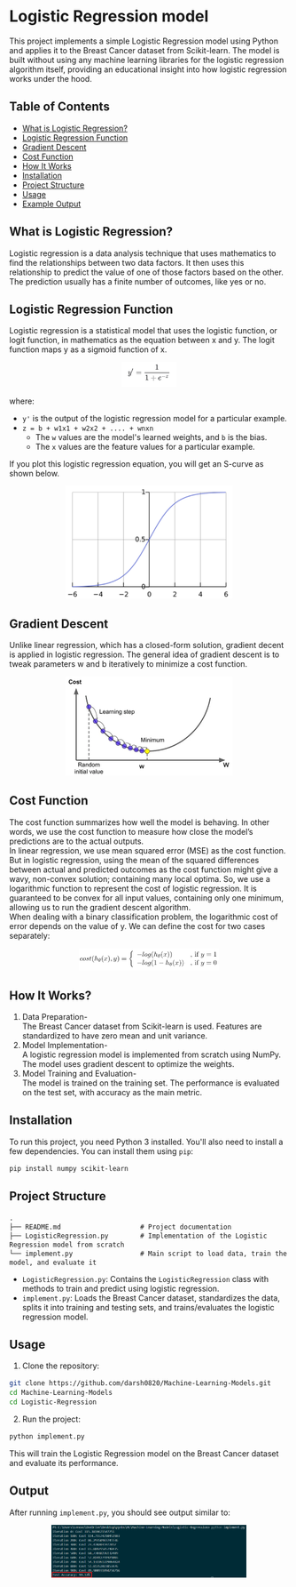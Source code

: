 # **Logistic Regression model**
This project implements a simple Logistic Regression model using Python and applies it to the Breast Cancer dataset from Scikit-learn. The model is built without using any machine learning libraries for the logistic regression algorithm itself, providing an educational insight into how logistic regression works under the hood.

## **Table of Contents**
- [What is Logistic Regression?](#what-is-logistic-regression)
- [Logistic Regression Function](#logistic-regression-function)
- [Gradient Descent](#gradient-descent)
- [Cost Function](#cost-function)
- [How It Works](#how-it-works)
- [Installation](#installation)
- [Project Structure](#project-structure)
- [Usage](#usage)
- [Example Output](#example-output)

## **What is Logistic Regression?**
Logistic regression is a data analysis technique that uses mathematics to find the relationships between two data factors. It then uses this relationship to predict the value of one of those factors based on the other. The prediction usually has a finite number of outcomes, like yes or no.

## **Logistic Regression Function**
Logistic regression is a statistical model that uses the logistic function, or logit function, in mathematics as the equation between x and y. The logit function maps y as a sigmoid function of x.
<div align="center">
	<img width = "20%" src="log-reg/log-reg-fnc.png">
</div>
<!-- ![log-reg-fnc](log-reg/log-reg-fnc.png) -->

where:
- `y'` is the output of the logistic regression model for a particular example.
- `z = b + w1x1 + w2x2 + .... + wnxn`
    - The `w` values are the model's learned weights, and `b` is the bias.
    - The `x` values are the feature values for a particular example.

If you plot this logistic regression equation, you will get an S-curve as shown below.
<div align="center">
	<img width = "60%" src="log-reg/log-reg-graph.png">
</div>
<!-- ![log-reg-graph](log-reg/log-reg-graph.png) -->

## **Gradient Descent**
Unlike linear regression, which has a closed-form solution, gradient decent is applied in logistic regression. The general idea of gradient descent is to tweak parameters w and b iteratively to minimize a cost function.
<div align="center">
	<img width = "60%" src="log-reg/grad_desc.png">
</div>
<!-- ![log-reg-graph](log-reg/grad_desc.png) -->

## **Cost Function**
The cost function summarizes how well the model is behaving. In other words, we use the cost function to measure how close the model’s predictions are to the actual outputs.<br>
In linear regression, we use mean squared error (MSE) as the cost function. But in logistic regression, using the mean of the squared differences between actual and predicted outcomes as the cost function might give a wavy, non-convex solution; containing many local optima.
So, we use a logarithmic function to represent the cost of logistic regression. It is guaranteed to be convex for all input values, containing only one minimum, allowing us to run the gradient descent algorithm.<br>
When dealing with a binary classification problem, the logarithmic cost of error depends on the value of y. We can define the cost for two cases separately:
<div align="center">
	<img width = "50%" src="log-reg/cost-fnc.png">
</div>
<!-- ![Cost function](log-reg/cost-fnc.png) -->

## **How It Works?**
1. Data Preparation-  
The Breast Cancer dataset from Scikit-learn is used. Features are standardized to have zero mean and unit variance.
2. Model Implementation-  
A logistic regression model is implemented from scratch using NumPy.
The model uses gradient descent to optimize the weights.
3. Model Training and Evaluation-  
The model is trained on the training set.
The performance is evaluated on the test set, with accuracy as the main metric.

## **Installation**
To run this project, you need Python 3 installed. You'll also need to install a few dependencies. You can install them using `pip`:

```bash
pip install numpy scikit-learn
```

## **Project Structure**
```
.
├── README.md                    # Project documentation
├── LogisticRegression.py        # Implementation of the Logistic Regression model from scratch
└── implement.py                 # Main script to load data, train the model, and evaluate it
```
- `LogisticRegression.py`: Contains the `LogisticRegression` class with methods to train and predict using logistic regression.
- `implement.py`: Loads the Breast Cancer dataset, standardizes the data, splits it into training and testing sets, and trains/evaluates the logistic regression model.

## **Usage**
1. Clone the repository:
```bash
git clone https://github.com/darsh0820/Machine-Learning-Models.git
cd Machine-Learning-Models
cd Logistic-Regression
```

2. Run the project:
```bash
python implement.py
```
This will train the Logistic Regression model on the Breast Cancer dataset and evaluate its performance.

## **Output**
After running `implement.py`, you should see output similar to:<br>
<div align="center">
	<img width = "70%" src="output.png">
</div>
<!-- ![Output](output.png) -->
